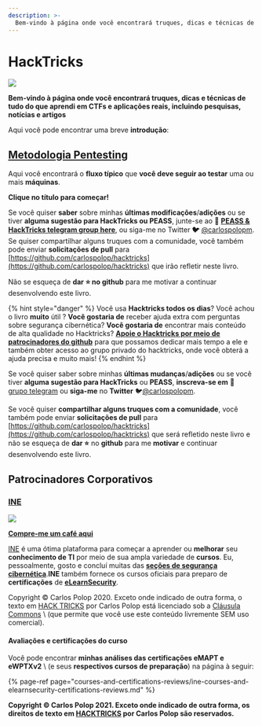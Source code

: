 ```yaml
---
description: >-
  Bem-vindo à página onde você encontrará truques, dicas e técnicas de tudo do que aprendi em CTFs e aplicações reais, incluindo pesquisas, notícias e artigos.
---
```


# HackTricks

![](.gitbook/assets/portada-alcoholica.png)

**Bem-vindo à página onde você encontrará truques, dicas e técnicas de tudo do que aprendi em CTFs e aplicações reais, incluindo pesquisas, notícias e artigos**

Aqui você pode encontrar uma breve **introdução**:

## [**Metodologia Pentesting**](pentesting-methodology.md)

Aqui você encontrará o **fluxo típico** que **você deve seguir ao testar** uma ou mais **máquinas**.

**Clique no título para começar!**

Se você quiser **saber** sobre minhas **últimas modificações**/**adições** ou se tiver **alguma sugestão para HackTricks ou PEASS**, junte-se ao **💬** [**PEASS & HackTricks telegram group here**](https://t.me/peass), ou siga-me no Twitter **🐦** [@carlospolopm](https://twitter.com/carlospolopm). Se quiser compartilhar alguns truques com a comunidade, você também pode enviar **solicitações de pull** para [https://github.com/carlospolop/hacktricks](https://github.com/carlospolop/hacktricks) que irão refletir neste livro.

Não se esqueça de **dar ⭐ no github** para me motivar a continuar desenvolvendo este livro.

{% hint style="danger" %}
Você usa **Hacktricks todos os dias**? Você achou o livro **muito** útil ? **Você gostaria de** receber ajuda extra com perguntas sobre segurança cibernética? **Você gostaria de** encontrar mais conteúdo de alta qualidade no Hacktricks?
[**Apoie o Hacktricks por meio de patrocinadores do github**](https://github.com/sponsors/carlospolop) para que possamos dedicar mais tempo a ele e também obter acesso ao grupo privado do hacktricks, onde você obterá a ajuda precisa e muito mais!
{% endhint %}

Se você quiser saber sobre minhas **últimas mudanças**/**adições** ou se você tiver **alguma sugestão para HackTricks** ou **PEASS**, **inscreva-se em** 💬 [grupo telegram](https://t.me/peass) ou **siga-me** no **Twitter** 🐦[@carlospolopm](https://twitter.com/carlospolopm).

Se você quiser **compartilhar alguns truques com a comunidade**, você também pode enviar **solicitações de pull** para [https://github.com/carlospolop/hacktricks](https://github.com/carlospolop/hacktricks) que será refletido neste livro e não se esqueça de **dar ⭐** no **github** para me **motivar** e continuar desenvolvendo este livro.

## Patrocinadores Corporativos

### **[INE](https://ine.com/)**

![](.gitbook/assets/ine_logo-3-.jpg)

[**Compre-me um café aqui**](https://www.buymeacoffee.com/carlospolop)

[INE](https://ine.com/) é uma ótima plataforma para começar a aprender ou **melhorar** seu **conhecimento de TI** por meio de sua ampla variedade de **cursos**. Eu, pessoalmente, gosto e concluí muitas das **[seções de segurança cibernética](https://ine.com/pages/cybersecurity)**.**INE** também fornece os cursos oficiais para preparo de **certificações** de **[eLearnSecurity](https://elearnsecurity.com/)**.

Copyright © Carlos Polop 2020. Exceto onde indicado de outra forma, o texto em [HACK TRICKS](https://github.com/carlospolop/hacktricks) por Carlos Polop está licenciado sob a [Cláusula Commons](https://commonsclause.com/) \ (que permite que você use este conteúdo livremente SEM uso comercial).

#### **Avaliações e certificações do curso**

Você pode encontrar **minhas análises das certificações eMAPT e eWPTXv2** \ (e seus **respectivos cursos de preparação**) na página à seguir:

{% page-ref page="courses-and-certifications-reviews/ine-courses-and-elearnsecurity-certifications-reviews.md" %}

**Copyright © Carlos Polop 2021. Exceto onde indicado de outra forma, os direitos de texto em [HACKTRICKS](https://github.com/carlospolop/hacktricks) por Carlos Polop são reservados.**

